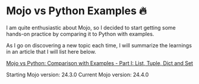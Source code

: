 # Mojo vs Python Examples 🔥

I am quite enthusiastic about Mojo, so I decided to start getting some hands-on practice by comparing it to Python with examples.

As I go on discovering a new topic each time, I will summarize the learnings in an article that I will list here below.

[Mojo vs Python: Comparison with Examples - Part I: List, Tuple, Dict and Set](https://rolkotech.blogspot.com/2024/06/mojo-vs-python-comparison-with-examples-list-tuple-dict-set.html)

Starting Mojo version: 24.3.0
Current Mojo version: 24.4.0